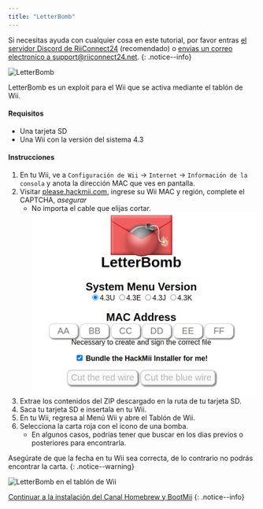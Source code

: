 ```yaml
---
title: "LetterBomb"
---
```


Si necesitas ayuda con cualquier cosa en este tutorial, por favor entras [el servidor Discord de RiiConnect24](https://discord.gg/rc24) (recomendado) o [envias un correo electronico a support@riiconnect24.net](mailto:support@riiconnect24.net).
{: .notice--info}

![LetterBomb](/images/letterbomb.png)

LetterBomb es un exploit para el Wii que se activa mediante el tablón de Wii.

#### Requisitos
- Una tarjeta SD
- Una Wii con la versión del sistema 4.3

#### Instrucciones


1. En tu Wii, ve a `Configuración de Wii` -> `Internet` -> `Información de la consola` y anota la dirección MAC que ves en pantalla.
1. Visitar [please.hackmii.com](https://please.hackmii.com), ingrese su Wii MAC y región, complete el CAPTCHA, *asegurar*
   - No importa el cable que elijas cortar. ![Página de HackMii](/images/Wii/LetterBomb-PC.png)
1. Extrae los contenidos del ZIP descargado en la ruta de tu tarjeta SD.
1. Saca tu tarjeta SD e insertala en tu Wii.
1. En tu Wii, regresa al Menú Wii y abre el Tablón de Wii.
1. Selecciona la carta roja con el icono de una bomba.
   - En algunos casos, podrías tener que buscar en los dias previos o posteriores para encontrarla.

Asegúrate de que la fecha en tu Wii sea correcta, de lo contrario no podrás encontrar la carta.
{: .notice--warning}


![LetterBomb en el tablón de Wii](/images/Wii/LetterBomb-Wii.png)

[Continuar a la instalación del Canal Homebrew y BootMii](hbc)
{: .notice--info}

